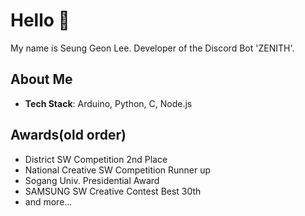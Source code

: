 # Hello 👋
My name is Seung Geon Lee. Developer of the Discord Bot 'ZENITH'.

## About Me
- **Tech Stack**: Arduino, Python, C, Node.js 

## Awards(old order)
- District SW Competition 2nd Place 
- National Creative SW Competition Runner up 
- Sogang Univ. Presidential Award 
- SAMSUNG SW Creative Contest Best 30th
- and more...
